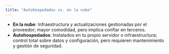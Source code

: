 ```yaml
---
title: "Autohospedados vs. en la nube"
---
```

- **En la nube**: Infraestructura y actualizaciones gestionadas por el proveedor; mayor comodidad, pero implica confiar en terceros.
- **Autohospedados**: Instalados en tu propio servidor o infraestructura; control total sobre datos y configuración, pero requieren mantenimiento y gestión de seguridad.